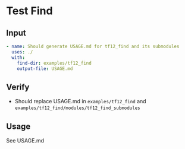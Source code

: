 # Test Find

## Input

```yaml
- name: Should generate USAGE.md for tf12_find and its submodules
  uses: ./
  with:
    find-dir: examples/tf12_find
    output-file: USAGE.md
```

## Verify

- Should replace USAGE.md in `examples/tf12_find` and `examples/tf12_find/modules/tf12_find_submodules`

## Usage

See USAGE.md
